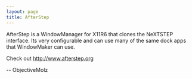 ```yaml
---
layout: page
title: AfterStep
---
```




AfterStep is a WindowManager for X11R6 that clones the NeXTSTEP interface.  Its very configurable and can use many of the same dock apps that WindowMaker can use. 

Check out http://www.afterstep.org

-- ObjectiveMolz

